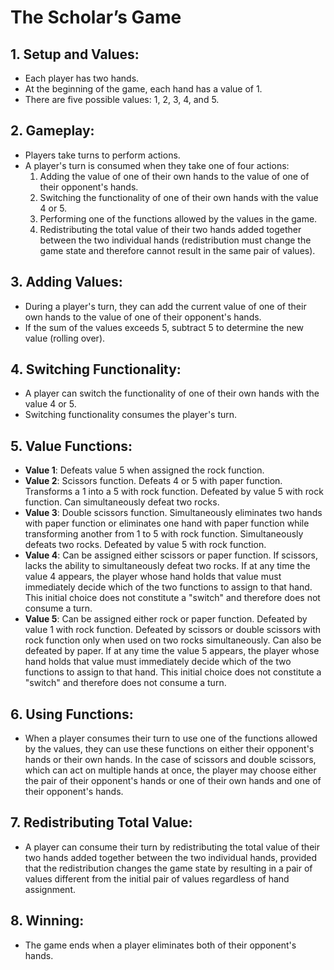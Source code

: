 # The Scholar’s Game

## 1. Setup and Values:
- Each player has two hands.
- At the beginning of the game, each hand has a value of 1.
- There are five possible values: 1, 2, 3, 4, and 5.

## 2. Gameplay:
- Players take turns to perform actions.
- A player's turn is consumed when they take one of four actions:
  1. Adding the value of one of their own hands to the value of one of their opponent's hands.
  2. Switching the functionality of one of their own hands with the value 4 or 5.
  3. Performing one of the functions allowed by the values in the game.
  4. Redistributing the total value of their two hands added together between the two individual hands (redistribution must change the game state and therefore cannot result in the same pair of values).

## 3. Adding Values:
- During a player's turn, they can add the current value of one of their own hands to the value of one of their opponent's hands.
- If the sum of the values exceeds 5, subtract 5 to determine the new value (rolling over).

## 4. Switching Functionality:
- A player can switch the functionality of one of their own hands with the value 4 or 5.
- Switching functionality consumes the player's turn.

## 5. Value Functions:
- **Value 1**: Defeats value 5 when assigned the rock function.
- **Value 2**: Scissors function. Defeats 4 or 5 with paper function. Transforms a 1 into a 5 with rock function. Defeated by value 5 with rock function. Can simultaneously defeat two rocks.
- **Value 3**: Double scissors function. Simultaneously eliminates two hands with paper function or eliminates one hand with paper function while transforming another from 1 to 5 with rock function. Simultaneously defeats two rocks. Defeated by value 5 with rock function.
- **Value 4**: Can be assigned either scissors or paper function. If scissors, lacks the ability to simultaneously defeat two rocks. If at any time the value 4 appears, the player whose hand holds that value must immediately decide which of the two functions to assign to that hand. This initial choice does not constitute a "switch" and therefore does not consume a turn.
- **Value 5**: Can be assigned either rock or paper function. Defeated by value 1 with rock function. Defeated by scissors or double scissors with rock function only when used on two rocks simultaneously. Can also be defeated by paper. If at any time the value 5 appears, the player whose hand holds that value must immediately decide which of the two functions to assign to that hand. This initial choice does not constitute a "switch" and therefore does not consume a turn.

## 6. Using Functions:
- When a player consumes their turn to use one of the functions allowed by the values, they can use these functions on either their opponent's hands or their own hands. In the case of scissors and double scissors, which can act on multiple hands at once, the player may choose either the pair of their opponent's hands or one of their own hands and one of their opponent's hands.

## 7. Redistributing Total Value:
- A player can consume their turn by redistributing the total value of their two hands added together between the two individual hands, provided that the redistribution changes the game state by resulting in a pair of values different from the initial pair of values regardless of hand assignment.

## 8. Winning:
- The game ends when a player eliminates both of their opponent's hands.

